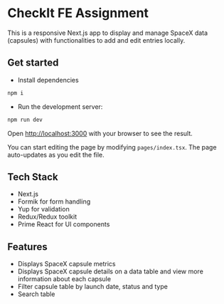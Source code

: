 # CheckIt FE Assignment

This is a responsive Next.js app to display and manage SpaceX data (capsules) with functionalities to add and edit entries locally.

## Get started
- Install dependencies
```bash
npm i
```

- Run the development server:
```bash
npm run dev
```

Open [http://localhost:3000](http://localhost:3000) with your browser to see the result.

You can start editing the page by modifying `pages/index.tsx`. The page auto-updates as you edit the file.

## Tech Stack
- Next.js
- Formik for form handling
- Yup for validation
- Redux/Redux toolkit
- Prime React for UI components

## Features
- Displays SpaceX capsule metrics
- Displays SpaceX capsule details on a data table and view more information about each capsule
- Filter capsule table by launch date, status and type
- Search table


